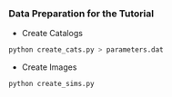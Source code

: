### Data Preparation for the Tutorial

- Create Catalogs
```python
python create_cats.py > parameters.dat
```

- Create Images
```python
python create_sims.py
```
